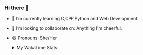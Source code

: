 ### Hi there 👋

<!--
- 🔭 I’m currently working on ...
-->

- 🌱 I’m currently learning C,CPP,Python and Web Development.
- 👯 I’m looking to collaborate on: Anything I'm cheerful.
- 😄 Pronouns: She/Her
  <br>

    <div>
    <details active="true">
        <summary>My WakaTime Stats:</summary>

            <!--START_SECTION:waka-->
            <!--END_SECTION:waka-->

</details>
</div>
